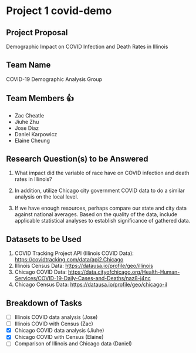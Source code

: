 # **Project 1 covid-demo**

## Project Proposal
Demographic Impact on COVID Infection and Death Rates in Illinois

## Team Name
COVID-19 Demographic Analysis Group

## Team Members :+1:
- Zac Cheatle
- Jiuhe Zhu
- Jose Diaz
- Daniel Karpowicz
- Elaine Cheung

## Research Question(s) to be Answered
1. What impact did the variable of race have on COVID infection and death rates in Illinois?

2. In addition, utilize Chicago city government COVID data to do a similar analysis on the local level.

3. If we have enough resources, perhaps compare our state and city data against national averages. Based on the quality of the data, include applicable statistical analyses to establish significance of gathered data.

## Datasets to be Used
1. COVID Tracking Project API (Illinois COVID Data): https://covidtracking.com/data/api2.Chicago
2. Illinois Census Data: https://datausa.io/profile/geo/illinois
3. Chicago COVID Data: https://data.cityofchicago.org/Health-Human-Services/COVID-19-Daily-Cases-and-Deaths/naz8-j4nc 
4. Chicago Census Data: https://datausa.io/profile/geo/chicago-il

## Breakdown of Tasks
- [ ] Illinois COVID data analysis (Jose)
- [ ] Illinois COVID with Census (Zac)
- [X] Chicago COVID data analysis (Jiuhe)
- [X] Chicago COVID with Census (Elaine)
- [ ] Comparison of Illinois and Chicago data (Daniel)
